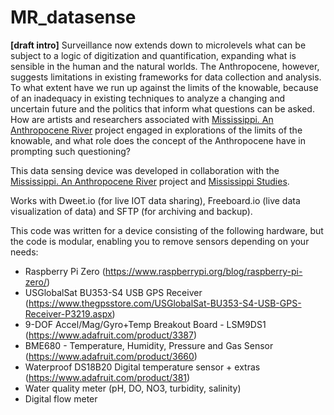 # MR_datasense
<b>[draft intro]</b> 
Surveillance now extends down to microlevels what can be subject to a logic of digitization and quantification, expanding what is sensible in the human and the natural worlds. The Anthropocene, however, suggests limitations in existing frameworks for data collection and analysis. To what extent have we run up against the limits of the knowable, because of an inadequacy in existing techniques to analyze a changing and uncertain future and the politics that inform what questions can be asked. How are artists and researchers associated with <a href="https://www.hkw.de/en/programm/projekte/2018/mississippi_an_anthropocene_river/mississippi_an_anthropocene_river_start.php">Mississippi. An Anthropocene River</a> project engaged in explorations of the limits of the knowable, and what role does the concept of the Anthropocene have in prompting such questioning?

This data sensing device was developed in collaboration with the <a href="https://www.hkw.de/en/programm/projekte/2018/mississippi_an_anthropocene_river/mississippi_an_anthropocene_river_start.php">Mississippi. An Anthropocene River</a> project and <a href="http://mississippistudies.org/">Mississippi Studies</a>.

Works with Dweet.io (for live IOT data sharing), Freeboard.io (live data visualization of data) and SFTP (for archiving and backup).

This code was written for a device consisting of the following hardware, but the code is modular, enabling you to remove sensors depending on your needs:

* Raspberry Pi Zero (https://www.raspberrypi.org/blog/raspberry-pi-zero/)
* USGlobalSat BU353-S4 USB GPS Receiver (https://www.thegpsstore.com/USGlobalSat-BU353-S4-USB-GPS-Receiver-P3219.aspx)
* 9-DOF Accel/Mag/Gyro+Temp Breakout Board - LSM9DS1 (https://www.adafruit.com/product/3387)
* BME680 - Temperature, Humidity, Pressure and Gas Sensor (https://www.adafruit.com/product/3660)
* Waterproof DS18B20 Digital temperature sensor + extras (https://www.adafruit.com/product/381)
* Water quality meter (pH, DO, NO3, turbidity, salinity)
* Digital flow meter 
